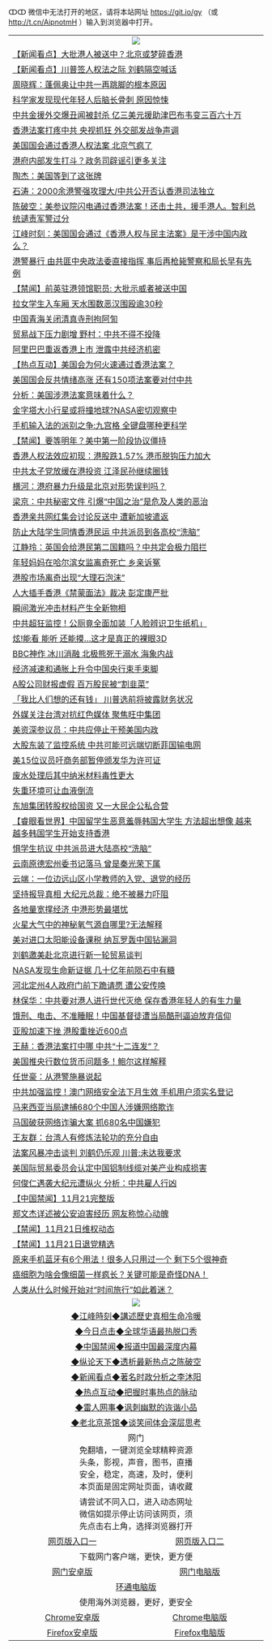 ↀↀ 微信中无法打开的地区，请将本站网址 https://git.io/gy （或 http://t.cn/AipnotmH ）输入到浏览器中打开。 

 <table>

  <tr>
    <td colspan="2" align=center><img src="https://cdn.jsdelivr.net/gh/gyoupiodf/im1/20190822-2.jpg"></td>
 </tr>

<tr><td colspan="2" align="left"><a href="https://xball.casa/oo.aspx?name=c1097960&key=eqxowaguscvmxdgc&from=gy">【新闻看点】大批港人被送中？北京或梦碎香港</a></td></tr>
<tr><td colspan="2" align="left"><a href="https://xball.casa/oo.aspx?name=c1097959&key=eqxowaguscvmxdgc&from=gy">【新闻看点】川普签人权法之际 刘鹤隔空喊话</a></td></tr>
<tr><td colspan="2" align="left"><a href="https://xball.casa/oo.aspx?name=c1097983&key=eqxowaguscvmxdgc&from=gy">周晓辉：蓬佩奥让中共一再跳脚的根本原因</a></td></tr>
<tr><td colspan="2" align="left"><a href="https://xball.casa/oo.aspx?name=c1098004&key=eqxowaguscvmxdgc&from=gy">科学家发现现代年轻人后脑长骨刺 原因惊悚</a></td></tr>
<tr><td colspan="2" align="left"><a href="https://xball.casa/oo.aspx?name=c1098038&key=eqxowaguscvmxdgc&from=gy">中共金援外交爆丑闻被封杀 亿三美元援助津巴布韦变三百六十万</a></td></tr>
<tr><td colspan="2" align="left"><a href="https://xball.casa/oo.aspx?name=c1097984&key=eqxowaguscvmxdgc&from=gy">香港法案打疼中共 央视抓狂 外交部发战争声调</a></td></tr>
<tr><td colspan="2" align="left"><a href="https://xball.casa/oo.aspx?name=c1097942&key=eqxowaguscvmxdgc&from=gy">美国国会通过香港人权法案 北京气疯了</a></td></tr>
<tr><td colspan="2" align="left"><a href="https://xball.casa/oo.aspx?name=c1097989&key=eqxowaguscvmxdgc&from=gy">港府内部发生打斗？政务司辟谣引更多关注</a></td></tr>
<tr><td colspan="2" align="left"><a href="https://xball.casa/oo.aspx?name=c1097985&key=eqxowaguscvmxdgc&from=gy">陶杰：美国等到了这张牌</a></td></tr>
<tr><td colspan="2" align="left"><a href="https://xball.casa/oo.aspx?name=c816850&key=eqxowaguscvmxdgc&from=gy">石涛：2000余港警强攻理大/中共公开否认香港司法独立</a></td></tr>
<tr><td colspan="2" align="left"><a href="https://xball.casa/oo.aspx?name=c816932&key=eqxowaguscvmxdgc&from=gy">陈破空：美参议院闪电通过香港法案！还击土共，援手港人。智利总统谴责军警过分</a></td></tr>
<tr><td colspan="2" align="left"><a href="https://xball.casa/oo.aspx?name=c922850&key=eqxowaguscvmxdgc&from=gy">江峰时刻：美国国会通过《香港人权与民主法案》是干涉中国内政么？</a></td></tr>
<tr><td colspan="2" align="left"><a href="https://xball.casa/oo.aspx?name=c1097951&key=eqxowaguscvmxdgc&from=gy">港警暴行 由共匪中央政法委直接指挥 事后再枪毙警察和局长早有先例</a></td></tr>
<tr><td colspan="2" align="left"><a href="https://xball.casa/oo.aspx?name=c1097997&key=eqxowaguscvmxdgc&from=gy">【禁闻】前英驻港领馆职员: 大批示威者被送中国</a></td></tr>
<tr><td colspan="2" align="left"><a href="https://xball.casa/oo.aspx?name=c1097991&key=eqxowaguscvmxdgc&from=gy">拉女学生入车厢 天水围数恶汉围殴逾30秒</a></td></tr>
<tr><td colspan="2" align="left"><a href="https://xball.casa/oo.aspx?name=c1098006&key=eqxowaguscvmxdgc&from=gy">中国青海关闭清真寺刑拘阿訇</a></td></tr>
<tr><td colspan="2" align="left"><a href="https://xball.casa/oo.aspx?name=c1097970&key=eqxowaguscvmxdgc&from=gy">贸易战下压力剧增 野村：中共不得不投降</a></td></tr>
<tr><td colspan="2" align="left"><a href="https://xball.casa/oo.aspx?name=c1098045&key=eqxowaguscvmxdgc&from=gy">阿里巴巴重返香港上市 泄露中共经济机密</a></td></tr>
<tr><td colspan="2" align="left"><a href="https://xball.casa/oo.aspx?name=c1098044&key=eqxowaguscvmxdgc&from=gy">【热点互动】美国会为何火速通过香港法案？</a></td></tr>
<tr><td colspan="2" align="left"><a href="https://xball.casa/oo.aspx?name=c1097966&key=eqxowaguscvmxdgc&from=gy">美国国会反共情绪高涨 还有150项法案要对付中共</a></td></tr>
<tr><td colspan="2" align="left"><a href="https://xball.casa/oo.aspx?name=c1097967&key=eqxowaguscvmxdgc&from=gy">分析：美国涉港法案意味着什么？</a></td></tr>
<tr><td colspan="2" align="left"><a href="https://xball.casa/oo.aspx?name=c1098003&key=eqxowaguscvmxdgc&from=gy">金字塔大小行星或将撞地球?NASA密切观察中</a></td></tr>
<tr><td colspan="2" align="left"><a href="https://xball.casa/oo.aspx?name=c1098005&key=eqxowaguscvmxdgc&from=gy">手机输入法的派别之争:九宫格 全键盘哪种更科学</a></td></tr>
<tr><td colspan="2" align="left"><a href="https://xball.casa/oo.aspx?name=c1097998&key=eqxowaguscvmxdgc&from=gy">【禁闻】要等明年？美中第一阶段协议僵持</a></td></tr>
<tr><td colspan="2" align="left"><a href="https://xball.casa/oo.aspx?name=c1098037&key=eqxowaguscvmxdgc&from=gy">香港人权法效应初现：港股跌1.57% 港币脱钩压力加大</a></td></tr>
<tr><td colspan="2" align="left"><a href="https://xball.casa/oo.aspx?name=c1097979&key=eqxowaguscvmxdgc&from=gy">中共太子党放缓在港投资 江泽民孙继续圈钱</a></td></tr>
<tr><td colspan="2" align="left"><a href="https://xball.casa/oo.aspx?name=c1097952&key=eqxowaguscvmxdgc&from=gy">横河：港府暴力升级是北京对形势误判吗？</a></td></tr>
<tr><td colspan="2" align="left"><a href="https://xball.casa/oo.aspx?name=c1097953&key=eqxowaguscvmxdgc&from=gy">梁京：中共秘密文件 引爆“中国之治”是危及人类的恶治</a></td></tr>
<tr><td colspan="2" align="left"><a href="https://xball.casa/oo.aspx?name=c1097986&key=eqxowaguscvmxdgc&from=gy">香港亲共网红集会讨论反送中 遭新加坡遣返</a></td></tr>
<tr><td colspan="2" align="left"><a href="https://xball.casa/oo.aspx?name=c1097987&key=eqxowaguscvmxdgc&from=gy">防止大陆学生同情香港民运 中共派员到各高校“洗脑”</a></td></tr>
<tr><td colspan="2" align="left"><a href="https://xball.casa/oo.aspx?name=c1097950&key=eqxowaguscvmxdgc&from=gy">江静玲：英国会给港民第二国籍吗？中共定会极力阻拦</a></td></tr>
<tr><td colspan="2" align="left"><a href="https://xball.casa/oo.aspx?name=c1097996&key=eqxowaguscvmxdgc&from=gy">年轻妈妈在哈尔滨女监离奇死亡 乡亲诉冤</a></td></tr>
<tr><td colspan="2" align="left"><a href="https://xball.casa/oo.aspx?name=c1097958&key=eqxowaguscvmxdgc&from=gy">港股市场离奇出现“大理石泡沫”</a></td></tr>
<tr><td colspan="2" align="left"><a href="https://xball.casa/oo.aspx?name=c1097981&key=eqxowaguscvmxdgc&from=gy">人大插手香港《禁蒙面法》裁决 彭定康严批</a></td></tr>
<tr><td colspan="2" align="left"><a href="https://xball.casa/oo.aspx?name=c1097994&key=eqxowaguscvmxdgc&from=gy">瞬间激光冲击材料产生全新物相</a></td></tr>
<tr><td colspan="2" align="left"><a href="https://xball.casa/oo.aspx?name=c1097978&key=eqxowaguscvmxdgc&from=gy">中共超狂监控！公厕竟全面加装「人脸辨识卫生纸机」</a></td></tr>
<tr><td colspan="2" align="left"><a href="https://xball.casa/oo.aspx?name=c1098002&key=eqxowaguscvmxdgc&from=gy">炫!能看 能听 还能摸…这才是真正的裸眼3D</a></td></tr>
<tr><td colspan="2" align="left"><a href="https://xball.casa/oo.aspx?name=c1098001&key=eqxowaguscvmxdgc&from=gy">BBC神作 冰川消融 北极熊死于溺水 海象内战</a></td></tr>
<tr><td colspan="2" align="left"><a href="https://xball.casa/oo.aspx?name=c1097957&key=eqxowaguscvmxdgc&from=gy">经济减速和通胀上升令中国央行束手束脚</a></td></tr>
<tr><td colspan="2" align="left"><a href="https://xball.casa/oo.aspx?name=c1097961&key=eqxowaguscvmxdgc&from=gy">A股公司财报虚假  百万股民被“割韭菜”</a></td></tr>
<tr><td colspan="2" align="left"><a href="https://xball.casa/oo.aspx?name=c1097964&key=eqxowaguscvmxdgc&from=gy">「我比人们想的还有钱」 川普选前将披露财务状况</a></td></tr>
<tr><td colspan="2" align="left"><a href="https://xball.casa/oo.aspx?name=c1097988&key=eqxowaguscvmxdgc&from=gy">外媒关注台湾对抗红色媒体 聚焦旺中集团</a></td></tr>
<tr><td colspan="2" align="left"><a href="https://xball.casa/oo.aspx?name=c1097971&key=eqxowaguscvmxdgc&from=gy">美资深参议员：中共应停止干预美国内政</a></td></tr>
<tr><td colspan="2" align="left"><a href="https://xball.casa/oo.aspx?name=c1097980&key=eqxowaguscvmxdgc&from=gy">大股东装了监控系统 中共可能可远端切断菲国输电网</a></td></tr>
<tr><td colspan="2" align="left"><a href="https://xball.casa/oo.aspx?name=c1098043&key=eqxowaguscvmxdgc&from=gy">美15位议员吁商务部暂停颁发华为许可证</a></td></tr>
<tr><td colspan="2" align="left"><a href="https://xball.casa/oo.aspx?name=c1097993&key=eqxowaguscvmxdgc&from=gy">废水处理后其中纳米材料毒性更大</a></td></tr>
<tr><td colspan="2" align="left"><a href="https://xball.casa/oo.aspx?name=c1097992&key=eqxowaguscvmxdgc&from=gy">失重环境可让血液倒流</a></td></tr>
<tr><td colspan="2" align="left"><a href="https://xball.casa/oo.aspx?name=c1098041&key=eqxowaguscvmxdgc&from=gy">东旭集团转股权给国资 又一大民企公私合营</a></td></tr>
<tr><td colspan="2" align="left"><a href="https://xball.casa/oo.aspx?name=c1097974&key=eqxowaguscvmxdgc&from=gy">【睿眼看世界】中国留学生恶意羞辱韩国大学生 方法超出想像 越来越多韩国学生开始支持香港</a></td></tr>
<tr><td colspan="2" align="left"><a href="https://xball.casa/oo.aspx?name=c1097948&key=eqxowaguscvmxdgc&from=gy">惧学生抗议 中共派员进大陆高校“洗脑”</a></td></tr>
<tr><td colspan="2" align="left"><a href="https://xball.casa/oo.aspx?name=c1098007&key=eqxowaguscvmxdgc&from=gy">云南原德宏州委书记落马 曾是秦光荣下属</a></td></tr>
<tr><td colspan="2" align="left"><a href="https://xball.casa/oo.aspx?name=c1097972&key=eqxowaguscvmxdgc&from=gy">云端：一位边远山区小学教师的入党、退党的经历</a></td></tr>
<tr><td colspan="2" align="left"><a href="https://xball.casa/oo.aspx?name=c1098042&key=eqxowaguscvmxdgc&from=gy">坚持报导真相 大纪元总裁：绝不被暴力吓阻</a></td></tr>
<tr><td colspan="2" align="left"><a href="https://xball.casa/oo.aspx?name=c1097990&key=eqxowaguscvmxdgc&from=gy">各地量宽撑经济 中港形势最堪忧</a></td></tr>
<tr><td colspan="2" align="left"><a href="https://xball.casa/oo.aspx?name=c1098000&key=eqxowaguscvmxdgc&from=gy">火星大气中的神秘氧气源自哪里?无法解释</a></td></tr>
<tr><td colspan="2" align="left"><a href="https://xball.casa/oo.aspx?name=c1097969&key=eqxowaguscvmxdgc&from=gy">美对进口太阳能设备课税 纳瓦罗轰中国钻漏洞</a></td></tr>
<tr><td colspan="2" align="left"><a href="https://xball.casa/oo.aspx?name=c1097955&key=eqxowaguscvmxdgc&from=gy">刘鹤邀美赴北京进行新一轮贸易谈判</a></td></tr>
<tr><td colspan="2" align="left"><a href="https://xball.casa/oo.aspx?name=c1097999&key=eqxowaguscvmxdgc&from=gy">NASA发现生命新证据 几十亿年前陨石中有糖</a></td></tr>
<tr><td colspan="2" align="left"><a href="https://xball.casa/oo.aspx?name=c1097943&key=eqxowaguscvmxdgc&from=gy">河北定州4人政府门前下跪请愿 遭公安传唤</a></td></tr>
<tr><td colspan="2" align="left"><a href="https://xball.casa/oo.aspx?name=c1097954&key=eqxowaguscvmxdgc&from=gy">林保华：中共要对港人进行世代灭绝 保存香港年轻人的有生力量</a></td></tr>
<tr><td colspan="2" align="left"><a href="https://xball.casa/oo.aspx?name=c1097976&key=eqxowaguscvmxdgc&from=gy">饿刑、电击、不准睡眠！中国基督徒遭当局酷刑逼迫放弃信仰</a></td></tr>
<tr><td colspan="2" align="left"><a href="https://xball.casa/oo.aspx?name=c1097975&key=eqxowaguscvmxdgc&from=gy">亚股加速下挫 港股重挫近600点</a></td></tr>
<tr><td colspan="2" align="left"><a href="https://xball.casa/oo.aspx?name=c1098008&key=eqxowaguscvmxdgc&from=gy">王赫：香港法案打中哪 中共“十二连发”？</a></td></tr>
<tr><td colspan="2" align="left"><a href="https://xball.casa/oo.aspx?name=c1097968&key=eqxowaguscvmxdgc&from=gy">美国推央行数位货币问题多！鲍尔这样解释</a></td></tr>
<tr><td colspan="2" align="left"><a href="https://xball.casa/oo.aspx?name=c1097973&key=eqxowaguscvmxdgc&from=gy">任世豪：从港警施暴说起</a></td></tr>
<tr><td colspan="2" align="left"><a href="https://xball.casa/oo.aspx?name=c1097977&key=eqxowaguscvmxdgc&from=gy">中共加强监控！澳门网络安全法下月生效 手机用户须实名登记</a></td></tr>
<tr><td colspan="2" align="left"><a href="https://xball.casa/oo.aspx?name=c1097965&key=eqxowaguscvmxdgc&from=gy">马来西亚当局逮捕680个中国人涉嫌网络欺诈</a></td></tr>
<tr><td colspan="2" align="left"><a href="https://xball.casa/oo.aspx?name=c1097949&key=eqxowaguscvmxdgc&from=gy">马国破获网络诈骗大案 抓680名中国嫌犯</a></td></tr>
<tr><td colspan="2" align="left"><a href="https://xball.casa/oo.aspx?name=c1097962&key=eqxowaguscvmxdgc&from=gy">王友群：台湾人有修炼法轮功的充分自由</a></td></tr>
<tr><td colspan="2" align="left"><a href="https://xball.casa/oo.aspx?name=c1098050&key=eqxowaguscvmxdgc&from=gy">法案风暴冲击谈判 刘鹤仍乐观 川普:未达我要求</a></td></tr>
<tr><td colspan="2" align="left"><a href="https://xball.casa/oo.aspx?name=c1097956&key=eqxowaguscvmxdgc&from=gy">美国际贸易委员会认定中国铝制线缆对美产业构成损害</a></td></tr>
<tr><td colspan="2" align="left"><a href="https://xball.casa/oo.aspx?name=c1097995&key=eqxowaguscvmxdgc&from=gy">何俊仁遇袭大纪元遭纵火 分析：中共雇人行凶</a></td></tr>
<tr><td colspan="2" align="left"><a href="https://xball.casa/oo.aspx?name=c1098049&key=eqxowaguscvmxdgc&from=gy">【中国禁闻】11月21完整版</a></td></tr>
<tr><td colspan="2" align="left"><a href="https://xball.casa/oo.aspx?name=c1098047&key=eqxowaguscvmxdgc&from=gy">郑文杰详述被公安迫害经历 网友称惊心动魄</a></td></tr>
<tr><td colspan="2" align="left"><a href="https://xball.casa/oo.aspx?name=c1098052&key=eqxowaguscvmxdgc&from=gy">【禁闻】11月21日维权动态</a></td></tr>
<tr><td colspan="2" align="left"><a href="https://xball.casa/oo.aspx?name=c1098051&key=eqxowaguscvmxdgc&from=gy">【禁闻】11月21日退党精选</a></td></tr>
<tr><td colspan="2" align="left"><a href="https://xball.casa/oo.aspx?name=c1098060&key=eqxowaguscvmxdgc&from=gy">原来手机蓝牙有6个用法！很多人只用过一个 剩下5个很神奇</a></td></tr>
<tr><td colspan="2" align="left"><a href="https://xball.casa/oo.aspx?name=c1098061&key=eqxowaguscvmxdgc&from=gy">癌细胞为啥会像细菌一样疯长？关键可能是奇怪DNA！</a></td></tr>
<tr><td colspan="2" align="left"><a href="https://xball.casa/oo.aspx?name=c1098062&key=eqxowaguscvmxdgc&from=gy">人类从什么时候开始对“时间旅行”如此着迷？</a></td></tr>
 <tr>
   <td colspan="2" align=center><img src="https://cdn.jsdelivr.net/gh/gyoupiodf/im1/jf-1.jpg"></td>
  </tr>
   <tr>
   <td colspan="2" align=center> 
<a href="https://xball.casa/oo.aspx?name=c922850&key=eqxowaguscvmxdgc&from=gy&tag=9877">◆江峰時刻◆講述歷史真相生命冷暖</a><br/>
    </td>
  </tr>
   <tr>
   <td colspan="2" align=center> 
<a href="https://xball.casa/oo.aspx?name=c816850&key=eqxowaguscvmxdgc&from=gy&tag=9877">◆今日点击◆全球华语最热脱口秀</a><br/>
    </td>
  </tr>
  <tr>
  <td colspan="2" align=center>
<a href="https://xball.casa/oo.aspx?name=c816860&key=eqxowaguscvmxdgc&from=gy&tag=99733110">◆中国禁闻◆报道中国最深度内幕</a><br/>
   </tr>
  <tr>
     <td colspan="2" align=center>
<a href="https://xball.casa/oo.aspx?name=c816855&key=eqxowaguscvmxdgc&from=gy&tag=997110">◆纵论天下◆透析最新热点之陈破空</a><br/>
   </tr>
   <tr>
      <td colspan="2" align=center>
<a href="https://xball.casa/oo.aspx?name=c838308&key=eqxowaguscvmxdgc&from=gy&tag=9973110">◆新闻看点◆著名时政分析之李沐阳</a><br/>
   </tr>
   <tr>
     <td colspan="2" align=center>
<a href="https://xball.casa/oo.aspx?name=c816852&key=eqxowaguscvmxdgc&from=gy&tag=9733110">◆热点互动◆把握时事热点的脉动</a><br/>
   </tr>
   <tr>
      <td colspan="2" align=center>
<a href="https://xball.casa/oo.aspx?name=c816694&key=eqxowaguscvmxdgc&from=gy&tag=93310">◆雷人网事◆讽刺幽默的诙谐小品</a><br/>
   </tr>
   <tr>
    <td colspan="2" align=center>
<a href="https://xball.casa/oo.aspx?name=c816650&key=eqxowaguscvmxdgc&from=gy&tag=9973110">◆老北京茶馆◆谈笑间体会深层思考</a><br/>
   </tr>

  <tr>
    <td colspan="2" align="center">网门<br/>免翻墙，一键浏览全球精粹资源<br/>头条，影视，声音，图书，直播<br/>安全，稳定，高速，及时，便利<br/>本页面是固定网址页面，请收藏</td>
  <tr>
  <tr>
    <td colspan="2" align="center">请尝试不同入口，进入动态网址<br/>微信如提示停止访问该网页，须<br/>先点击右上角，选择浏览器打开</td>
  <tr>
  <tr>
    <td align="center"><a href="https://xblue.casa/oo.aspx?key=sgbqkopuejmcoyak&from=gy">网页版入口一</a></td>
    <td align="center"><a href="https://xblue.casa/oo.aspx?key=sgbqkopuejmcoyak&from=gy">网页版入口二</a></td>
  </tr>
  <tr>
    <td colspan="2" align="center">下载网门客户端，更快，更方便</td>
  <tr>
  <tr>
    <td align="center"><a href="https://gitlab.com/ogate2/up/raw/master/_/oGatea.apk">网门安卓版</a></td>
    <td align="center"><a href="https://gitlab.com/ogate2/up/raw/master/_/oGate.zip">网门电脑版</a></td>
  </tr>
  <tr>
    <td colspan="2" align="center"><a href="https://gitlab.com/ogate2/up/raw/master/_/oPipe.zip">环通电脑版</a></td>
  </tr>
  <tr>
    <td colspan="2" align="center">使用海外浏览器，更好，更安全</td>
  <tr>
  <tr>
    <td align="center"><a href="https://gitlab.com/ogate2/up/raw/master/_/Chrome.apk">Chrome安卓版</a></td>
    <td align="center"><a href="https://gitlab.com/ogate2/up/raw/master/_/Chrome.zip">Chrome电脑版</a></td>
  </tr>
  <tr>
    <td align="center"><a href="https://gitlab.com/ogate2/up/raw/master/_/Firefox.apk">Firefox安卓版</a></td>
    <td align="center"><a href="https://gitlab.com/ogate2/up/raw/master/_/Firefox.zip">Firefox电脑版</a></td>
  </tr>

</table>

